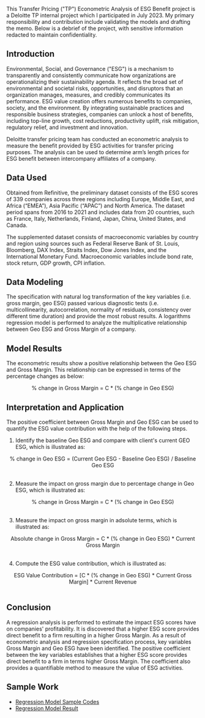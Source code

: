 This Transfer Pricing ("TP") Econometric Analysis of ESG Benefit project is a Deloitte TP internal project which I participated in July 2023. My primary responsibility and contribution include validating the models and drafting the memo. Below is a debrief of the project, with sensitive information redacted to maintain confidentiality. 

## Introduction
Environmental, Social, and Governance ("ESG") is a mechanism to transparently and consistently communicate how organizations are operationalizing their sustainability agenda. It reflects the broad set of environmental and societal risks, opportunities, and disruptors that an organization manages, measures, and credibly communicates its performance. ESG value creation offers numerous benefits to companies, society, and the environment. By integrating sustainable practices and responsible business strategies, companies can unlock a host of benefits, including top-line growth, cost reductions, productivity uplift, risk mitigation, regulatory relief, and investment and innovation.

Deloitte transfer pricing team has conducted an econometric analysis to measure the benefit provided by ESG activities for transfer pricing purposes. The analysis can be used to determine arm’s length prices for ESG benefit between intercompany affiliates of a company.  

## Data Used
Obtained from Refinitive, the preliminary dataset consists of the ESG scores of 339 companies across three regions including Europe, Middle East, and Africa (“EMEA”), Asia Pacific (“APAC”) and North America. The dataset period spans from 2016 to 2021 and includes data from 20 countries, such as France, Italy, Netherlands, Finland, Japan, China, United States, and Canada. 

The supplemented dataset consists of macroeconomic variables by country and region using sources such as Federal Reserve Bank of St. Louis, Bloomberg, DAX Index, Straits Index, Dow Jones Index, and the International Monetary Fund. Macroeconomic variables include bond rate, stock return, GDP growth, CPI inflation.

## Data Modeling

The specification with natural log transformation of the key variables (i.e. gross margin, geo ESG) passed various diagnostic tests (i.e. multicollinearity, autocorrelation, normality of residuals, consistency over different time duration) and provide the most robust results. A logarithms regression model is performed to analyze the multiplicative relationship between Geo ESG and Gross Margin of a company.

## Model Results
The econometric results show a positive relationship between the Geo ESG and Gross Margin. This relationship can be expressed in terms of the percentage changes as below:

<div align="center">
  </strong> % change in Gross Margin = C * (% change in Geo ESG) </strong>
</div>

## Interpretation and Application
The positive coefficient between Gross Margin and Geo ESG can be used to quantify the ESG value contribution with the help of the following steps.
 
1. Identify the baseline Geo ESG and compare with client's current GEO ESG, which is illustrated as:
<div align="center">
  </strong> % change in Geo ESG = (Current Geo ESG - Baseline Geo ESG) / Baseline Geo ESG </strong>
</div> <br>

2. Measure the impact on gross margin due to percentage change in Geo ESG, which is illustrated as:
<div align="center">
  </strong> % change in Gross Margin = C * (% change in Geo ESG) </strong>
</div> <br>
  
3. Measure the impact on gross margin in adsolute terms, which is illustrated as:
<div align="center">
  </strong> Absolute change in Gross Margin = C * (% change in Geo ESG) * Current Gross Margin </strong>
</div> <br>
   
4. Compute the ESG value contribution, which is illustrated as:   
<div align="center">
  </strong> ESG Value Contribution = [C * (% change in Geo ESG) * Current Gross Margin] * Current Revenue </strong>
</div> <br>

## Conclusion
A regression analysis is performed to estimate the impact ESG scores have on companies' profitability. It is discovered that a higher ESG score provides direct benefit to a firm resulting in a higher Gross Margin. As a result of econometric analysis and regression specification process, key variables Gross Margin and Geo ESG have been identified. The positive coefficient between the key variables establishes that a higher ESG score provides direct benefit to a firm in terms higher Gross Margin. The coefficient also provides a quantifiable method to measure the value of ESG activities.

## Sample Work
* [Regression Model Sample Codes](https://github.com/madelinezL/Project-Demos/blob/main/TP%20ESG%20Regression/Sample%20Work%20(redacted)/ESG%20Regression.png)
* [Regression Model Result](https://github.com/madelinezL/Project-Demos/blob/main/TP%20ESG%20Regression/Sample%20Work%20(redacted)/ESG%20Regression%20Result.png)
